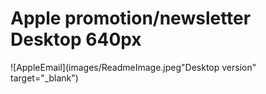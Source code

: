 # Apple promotion/newsletter Desktop 640px
![AppleEmail](images/ReadmeImage.jpeg"Desktop version" target="_blank")
